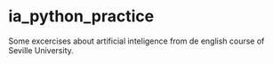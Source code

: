 # ia_python_practice
Some excercises about artificial inteligence from de english course of Seville University.

